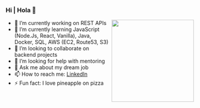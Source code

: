 ### Hi | Hola 👋

 <img src="https://www.computersciencedegreehub.com/wp-content/uploads/2016/02/what-is-coding-1024x683.jpg" width=220 align=right>
 
- 🔭 I’m currently working on REST APIs
- 🌱 I’m currently learning JavaScript (Node.Js, React, Vanilla), Java, Docker, SQL, AWS (EC2, Route53, S3)
- 👯 I’m looking to collaborate on backend projects
- 🤔 I’m looking for help with mentoring
- 💬 Ask me about my dream job
- 📫 How to reach me: [LinkedIn](https://www.linkedin.com/in/davidcastellarmartinez/)
- ⚡ Fun fact: I love pineapple on pizza


